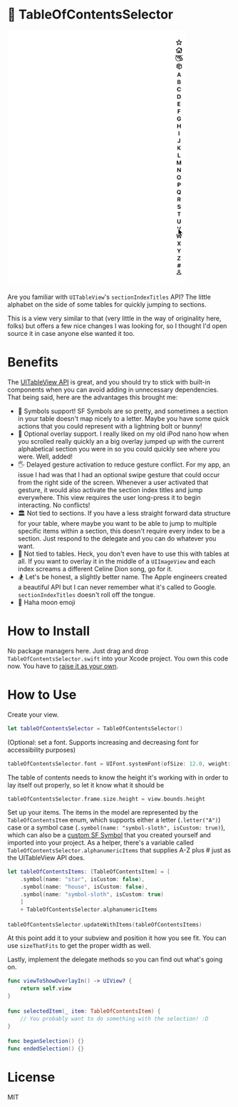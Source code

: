 # 📖 TableOfContentsSelector

![Table of Contents GIF](table-of-contents.gif)

Are you familiar with `UITableView`'s `sectionIndexTitles` API? The little alphabet on the side of some tables for quickly jumping to sections.

This is a view very similar to that (very little in the way of originality here, folks) but offers a few nice changes I was looking for, so I thought I'd open source it in case anyone else wanted it too.

# Benefits

The [UITableView API](https://www.appcoda.com/ios-programming-index-list-uitableview/) is great, and you should try to stick with built-in components when you can avoid adding in unnecessary dependencies. That being said, here are the advantages this brought me:

- 🐇 Symbols support! SF Symbols are so pretty, and sometimes a section in your table doesn't map nicely to a letter. Maybe you have some quick actions that you could represent with a lightning bolt or bunny!
- 🌠 Optional overlay support. I really liked on my old iPod nano how when you scrolled really quickly an a big overlay jumped up with the current alphabetical section you were in so you could quickly see where you were. Well, added!
- 🖐 Delayed gesture activation to reduce gesture conflict. For my app, an issue I had was that I had an optional swipe gesture that could occur from the right side of the screen. Whenever a user activated that gesture, it would also activate the section index titles and jump everywhere. This view requires the user long-press it to begin interacting. No conflicts!
- 🏛 Not tied to sections. If you have a less straight forward data structure for your table, where maybe you want to be able to jump to multiple specific items within a section, this doesn't require every index to be a section. Just respond to the delegate and you can do whatever you want.
- 🏓 Not tied to tables. Heck, you don't even have to use this with tables at all. If you want to overlay it in the middle of a `UIImageView` and each index screams a different Celine Dion song, go for it.
- 🏂 Let's be honest, a slightly better name. The Apple engineers created a beautiful API but I can never remember what it's called to Google. `sectionIndexTitles` doesn't roll off the tongue. 
- 🌝 Haha moon emoji

# How to Install

No package managers here. Just drag and drop `TableOfContentsSelector.swift` into your Xcode project. You own this code now. You have to [raise it as your own](https://i.imgur.com/LqdUwQq.jpg).

# How to Use

Create your view.

```swift
let tableOfContentsSelector = TableOfContentsSelector()
```

(Optional: set a font. Supports increasing and decreasing font for accessibility purposes)

```swift
tableOfContentsSelector.font = UIFont.systemFont(ofSize: 12.0, weight: .semibold) // Default
```

The table of contents needs to know the height it's working with in order to lay itself out properly, so let it know what it should be

```swift
tableOfContentsSelector.frame.size.height = view.bounds.height
```

Set up your items. The items in the model are represented by the `TableOfContentsItem` enum, which supports either a letter (`.letter("A")`) case or a symbol case (`.symbol(name: "symbol-sloth", isCustom: true)`), which can also be a [custom SF Symbol](https://developer.apple.com/documentation/xcode/creating_custom_symbol_images_for_your_app) that you created yourself and imported into your project. As a helper, there's a variable called `TableOfContentsSelector.alphanumericItems` that supplies A-Z plus # just as the UITableView API does.

```swift
let tableOfContentsItems: [TableOfContentsItem] = [
    .symbol(name: "star", isCustom: false),
    .symbol(name: "house", isCustom: false),
    .symbol(name: "symbol-sloth", isCustom: true)
    ] 
    + TableOfContentsSelector.alphanumericItems

tableOfContentsSelector.updateWithItems(tableOfContentsItems)
```

At this point add it to your subview and position it how you see fit. You can use `sizeThatFits` to get the proper width as well.

Lastly, implement the delegate methods so you can find out what's going on.

```swift
func viewToShowOverlayIn() -> UIView? {
    return self.view
}

func selectedItem(_ item: TableOfContentsItem) {
    // You probably want to do something with the selection! :D
}

func beganSelection() {}
func endedSelection() {}
```

# License

MIT
